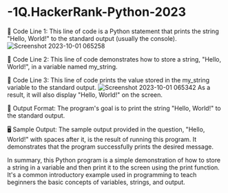 # -1Q.HackerRank-Python-2023
📝 Code Line 1: This line of code is a Python statement that prints the string "Hello, World!" 
to the standard output (usually the console).
![Screenshot 2023-10-01 065258](https://github.com/RaghavAP31527/-1Q.HackerRank-Python-2023/assets/139637644/b777d37f-4fde-4d03-a7a2-06221a1d7809)

📝 Code Line 2: This line of code demonstrates how to store a string, 
"Hello, World!", in a variable named my_string.

📝 Code Line 3: This line of code prints the value stored in the my_string variable 
to the standard output. ![Screenshot 2023-10-01 065342](https://github.com/RaghavAP31527/-1Q.HackerRank-Python-2023/assets/139637644/0fe0a75b-02e7-435c-a311-43bbf88ac4c8)
As a result, it will also display "Hello, World!" on the screen.

🎯 Output Format: The program's goal is to print the string "Hello, World!" to the standard output.

🖥️ Sample Output: The sample output provided in the question, "Hello, World!" with spaces after it, is 
the result of running this program. It demonstrates that the program successfully prints the desired message.

In summary, this Python program is a simple demonstration of how to store a string in a variable and then print 
it to the screen using the print function. It's a common introductory example used in programming to teach beginners the basic concepts of variables, strings, and output.
